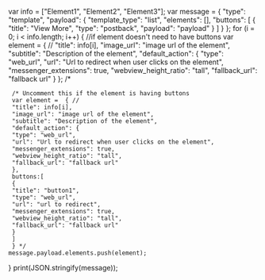 var info = ["Element1", "Element2", "Element3"];
var message = {
    "type": "template",
    "payload": {
        "template_type": "list",
        "elements": [],
        "buttons": [
            {
                "title": "View More",
                "type": "postback",
                "payload": "payload"
            }
        ]
    }
};
for (i = 0; i < info.length; i++) {
    //if element doesn't need to have buttons
    var element = { //
        "title": info[i],
        "image_url": "image url of the element",
        "subtitle": "Description of the element",
        "default_action": {
            "type": "web_url",
            "url": "Url to redirect when user clicks on the element",
            "messenger_extensions": true,
            "webview_height_ratio": "tall",
            "fallback_url": "fallback url"
        }
    };
    /*

     /* Uncomment this if the element is having buttons
     var element =  { //
     "title": info[i],
     "image_url": "image url of the element",
     "subtitle": "Description of the element",
     "default_action": {
     "type": "web_url",
     "url": "Url to redirect when user clicks on the element",
     "messenger_extensions": true,
     "webview_height_ratio": "tall",
     "fallback_url": "fallback url"
     },
     buttons:[
     {
     "title": "button1",
     "type": "web_url",
     "url": "url to redirect",
     "messenger_extensions": true,
     "webview_height_ratio": "tall",
     "fallback_url": "fallback url"
     }
     ]
     } */
    message.payload.elements.push(element);
}
print(JSON.stringify(message));
